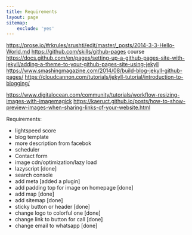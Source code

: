 ```yaml
---
title: Requirements
layout: page
sitemap: 
    exclude: 'yes'
---
```


https://prose.io/#rkrules/srushti/edit/master/_posts/2014-3-3-Hello-World.md
https://github.com/skills/github-pages  course
https://docs.github.com/en/pages/setting-up-a-github-pages-site-with-jekyll/adding-a-theme-to-your-github-pages-site-using-jekyll
https://www.smashingmagazine.com/2014/08/build-blog-jekyll-github-pages/
https://cloudcannon.com/tutorials/jekyll-tutorial/introduction-to-blogging/

https://www.digitalocean.com/community/tutorials/workflow-resizing-images-with-imagemagick
https://kaeruct.github.io/posts/how-to-show-preview-images-when-sharing-links-of-your-website.html


Requirements:
- lightspeed score
- blog template
- more description from facebok
- scheduler
- Contact form
- image cdn/optimization/lazy load
- lazyscript [done]
- search console
- add meta [added a plugin]
- add padding top for image on homepage [done]
- add map [done]
- add sitemap [done]
- sticky button or header [done]
- change logo to colorful one [done]
- change link to button for call [done]
- change email to whatsapp [done]